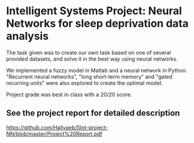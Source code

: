 # Intelligent Systems Project: Neural Networks for sleep deprivation data analysis

The task given was to create our own task based on one of several provided datasets, and solve it in the best way using neural networks.

We implemented a fuzzy model in Matlab and a neural network in Python. "Recurrent neural networks", "long short-term memory" and "gated recurring units" were also explored to create the optimal model.

Project grade was best in class with a 20/20 score.

## See the project report for detailed description
https://github.com/Hallvaeb/SInt-project-NN/blob/master/Project%20Report.pdf
